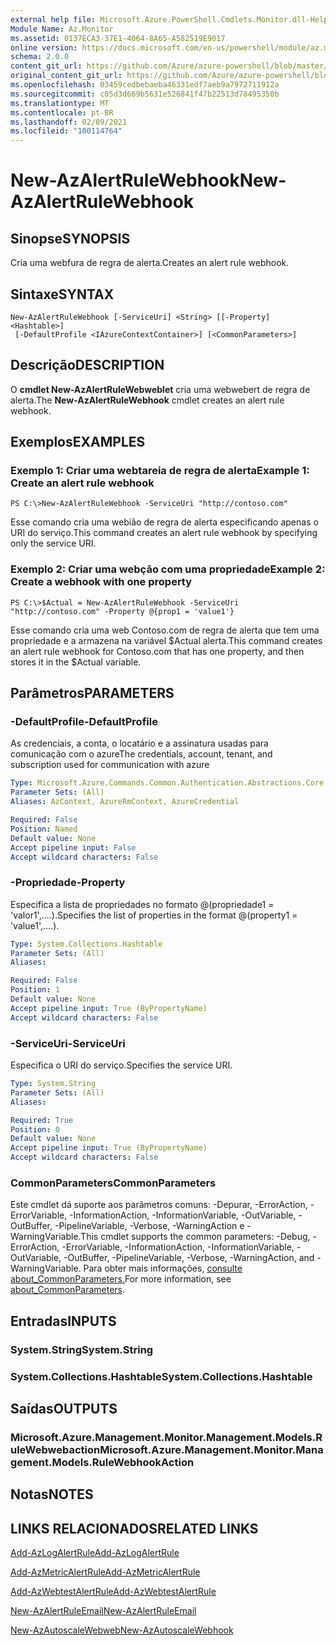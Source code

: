 ```yaml
---
external help file: Microsoft.Azure.PowerShell.Cmdlets.Monitor.dll-Help.xml
Module Name: Az.Monitor
ms.assetid: 0137ECA3-37E1-4064-8A65-A582519E9017
online version: https://docs.microsoft.com/en-us/powershell/module/az.monitor/new-azalertrulewebhook
schema: 2.0.0
content_git_url: https://github.com/Azure/azure-powershell/blob/master/src/Monitor/Monitor/help/New-AzAlertRuleWebhook.md
original_content_git_url: https://github.com/Azure/azure-powershell/blob/master/src/Monitor/Monitor/help/New-AzAlertRuleWebhook.md
ms.openlocfilehash: 03459cedbebaeba46331edf7aeb9a7972711912a
ms.sourcegitcommit: c05d3d669b5631e526841f47b22513d78495350b
ms.translationtype: MT
ms.contentlocale: pt-BR
ms.lasthandoff: 02/09/2021
ms.locfileid: "100114764"
---
```

# <span data-ttu-id="1d542-101">New-AzAlertRuleWebhook</span><span class="sxs-lookup"><span data-stu-id="1d542-101">New-AzAlertRuleWebhook</span></span>

## <span data-ttu-id="1d542-102">Sinopse</span><span class="sxs-lookup"><span data-stu-id="1d542-102">SYNOPSIS</span></span>
<span data-ttu-id="1d542-103">Cria uma webfura de regra de alerta.</span><span class="sxs-lookup"><span data-stu-id="1d542-103">Creates an alert rule webhook.</span></span>

## <span data-ttu-id="1d542-104">Sintaxe</span><span class="sxs-lookup"><span data-stu-id="1d542-104">SYNTAX</span></span>

```
New-AzAlertRuleWebhook [-ServiceUri] <String> [[-Property] <Hashtable>]
 [-DefaultProfile <IAzureContextContainer>] [<CommonParameters>]
```

## <span data-ttu-id="1d542-105">Descrição</span><span class="sxs-lookup"><span data-stu-id="1d542-105">DESCRIPTION</span></span>
<span data-ttu-id="1d542-106">O **cmdlet New-AzAlertRuleWebweblet** cria uma webwebert de regra de alerta.</span><span class="sxs-lookup"><span data-stu-id="1d542-106">The **New-AzAlertRuleWebhook** cmdlet creates an alert rule webhook.</span></span>

## <span data-ttu-id="1d542-107">Exemplos</span><span class="sxs-lookup"><span data-stu-id="1d542-107">EXAMPLES</span></span>

### <span data-ttu-id="1d542-108">Exemplo 1: Criar uma webtareia de regra de alerta</span><span class="sxs-lookup"><span data-stu-id="1d542-108">Example 1: Create an alert rule webhook</span></span>
```
PS C:\>New-AzAlertRuleWebhook -ServiceUri "http://contoso.com"
```

<span data-ttu-id="1d542-109">Esse comando cria uma webião de regra de alerta especificando apenas o URI do serviço.</span><span class="sxs-lookup"><span data-stu-id="1d542-109">This command creates an alert rule webhook by specifying only the service URI.</span></span>

### <span data-ttu-id="1d542-110">Exemplo 2: Criar uma webção com uma propriedade</span><span class="sxs-lookup"><span data-stu-id="1d542-110">Example 2: Create a webhook with one property</span></span>
```
PS C:\>$Actual = New-AzAlertRuleWebhook -ServiceUri "http://contoso.com" -Property @{prop1 = 'value1'}
```

<span data-ttu-id="1d542-111">Esse comando cria uma web Contoso.com de regra de alerta que tem uma propriedade e a armazena na variável $Actual alerta.</span><span class="sxs-lookup"><span data-stu-id="1d542-111">This command creates an alert rule webhook for Contoso.com that has one property, and then stores it in the $Actual variable.</span></span>

## <span data-ttu-id="1d542-112">Parâmetros</span><span class="sxs-lookup"><span data-stu-id="1d542-112">PARAMETERS</span></span>

### <span data-ttu-id="1d542-113">-DefaultProfile</span><span class="sxs-lookup"><span data-stu-id="1d542-113">-DefaultProfile</span></span>
<span data-ttu-id="1d542-114">As credenciais, a conta, o locatário e a assinatura usadas para comunicação com o azure</span><span class="sxs-lookup"><span data-stu-id="1d542-114">The credentials, account, tenant, and subscription used for communication with azure</span></span>

```yaml
Type: Microsoft.Azure.Commands.Common.Authentication.Abstractions.Core.IAzureContextContainer
Parameter Sets: (All)
Aliases: AzContext, AzureRmContext, AzureCredential

Required: False
Position: Named
Default value: None
Accept pipeline input: False
Accept wildcard characters: False
```

### <span data-ttu-id="1d542-115">-Propriedade</span><span class="sxs-lookup"><span data-stu-id="1d542-115">-Property</span></span>
<span data-ttu-id="1d542-116">Especifica a lista de propriedades no formato @(propriedade1 = 'valor1',....).</span><span class="sxs-lookup"><span data-stu-id="1d542-116">Specifies the list of properties in the format @(property1 = 'value1',....).</span></span>

```yaml
Type: System.Collections.Hashtable
Parameter Sets: (All)
Aliases:

Required: False
Position: 1
Default value: None
Accept pipeline input: True (ByPropertyName)
Accept wildcard characters: False
```

### <span data-ttu-id="1d542-117">-ServiceUri</span><span class="sxs-lookup"><span data-stu-id="1d542-117">-ServiceUri</span></span>
<span data-ttu-id="1d542-118">Especifica o URI do serviço.</span><span class="sxs-lookup"><span data-stu-id="1d542-118">Specifies the service URI.</span></span>

```yaml
Type: System.String
Parameter Sets: (All)
Aliases:

Required: True
Position: 0
Default value: None
Accept pipeline input: True (ByPropertyName)
Accept wildcard characters: False
```

### <span data-ttu-id="1d542-119">CommonParameters</span><span class="sxs-lookup"><span data-stu-id="1d542-119">CommonParameters</span></span>
<span data-ttu-id="1d542-120">Este cmdlet dá suporte aos parâmetros comuns: -Depurar, -ErrorAction, -ErrorVariable, -InformationAction, -InformationVariable, -OutVariable, -OutBuffer, -PipelineVariable, -Verbose, -WarningAction e -WarningVariable.</span><span class="sxs-lookup"><span data-stu-id="1d542-120">This cmdlet supports the common parameters: -Debug, -ErrorAction, -ErrorVariable, -InformationAction, -InformationVariable, -OutVariable, -OutBuffer, -PipelineVariable, -Verbose, -WarningAction, and -WarningVariable.</span></span> <span data-ttu-id="1d542-121">Para obter mais informações, [consulte about_CommonParameters.](http://go.microsoft.com/fwlink/?LinkID=113216)</span><span class="sxs-lookup"><span data-stu-id="1d542-121">For more information, see [about_CommonParameters](http://go.microsoft.com/fwlink/?LinkID=113216).</span></span>

## <span data-ttu-id="1d542-122">Entradas</span><span class="sxs-lookup"><span data-stu-id="1d542-122">INPUTS</span></span>

### <span data-ttu-id="1d542-123">System.String</span><span class="sxs-lookup"><span data-stu-id="1d542-123">System.String</span></span>

### <span data-ttu-id="1d542-124">System.Collections.Hashtable</span><span class="sxs-lookup"><span data-stu-id="1d542-124">System.Collections.Hashtable</span></span>

## <span data-ttu-id="1d542-125">Saídas</span><span class="sxs-lookup"><span data-stu-id="1d542-125">OUTPUTS</span></span>

### <span data-ttu-id="1d542-126">Microsoft.Azure.Management.Monitor.Management.Models.RuleWebwebaction</span><span class="sxs-lookup"><span data-stu-id="1d542-126">Microsoft.Azure.Management.Monitor.Management.Models.RuleWebhookAction</span></span>

## <span data-ttu-id="1d542-127">Notas</span><span class="sxs-lookup"><span data-stu-id="1d542-127">NOTES</span></span>

## <span data-ttu-id="1d542-128">LINKS RELACIONADOS</span><span class="sxs-lookup"><span data-stu-id="1d542-128">RELATED LINKS</span></span>

[<span data-ttu-id="1d542-129">Add-AzLogAlertRule</span><span class="sxs-lookup"><span data-stu-id="1d542-129">Add-AzLogAlertRule</span></span>](./Add-AzLogAlertRule.md)

[<span data-ttu-id="1d542-130">Add-AzMetricAlertRule</span><span class="sxs-lookup"><span data-stu-id="1d542-130">Add-AzMetricAlertRule</span></span>](./Add-AzMetricAlertRule.md)

[<span data-ttu-id="1d542-131">Add-AzWebtestAlertRule</span><span class="sxs-lookup"><span data-stu-id="1d542-131">Add-AzWebtestAlertRule</span></span>](./Add-AzWebtestAlertRule.md)

[<span data-ttu-id="1d542-132">New-AzAlertRuleEmail</span><span class="sxs-lookup"><span data-stu-id="1d542-132">New-AzAlertRuleEmail</span></span>](./New-AzAlertRuleEmail.md)

[<span data-ttu-id="1d542-133">New-AzAutoscaleWebweb</span><span class="sxs-lookup"><span data-stu-id="1d542-133">New-AzAutoscaleWebhook</span></span>](./New-AzAutoscaleWebhook.md)


